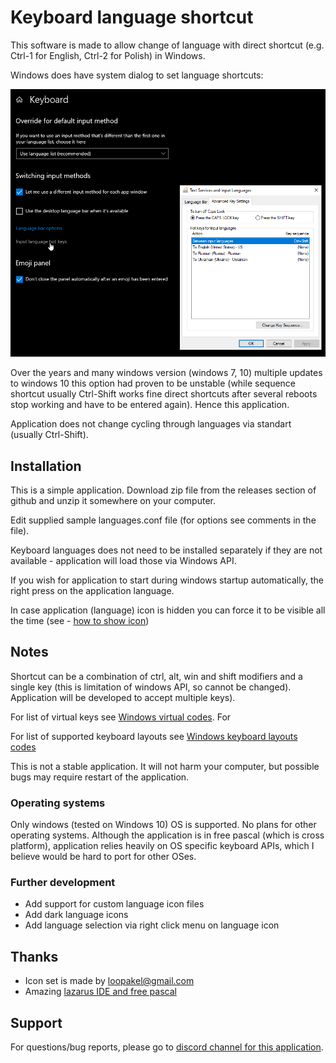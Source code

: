 # Keyboard language shortcut

This software is made to allow change of language with direct shortcut (e.g. Ctrl-1 for English, Ctrl-2 for Polish) in Windows. 

Windows does have system dialog to set language shortcuts:

![Windows system language shortcut dialog!](/documentation/img/Windows_language_shortcuts.png)

Over the years and many windows version (windows 7, 10) multiple updates to windows 10 this option had proven to be unstable (while sequence shortcut usually Ctrl-Shift works fine direct shortcuts after several reboots stop working and have to be entered again). Hence this application.

Application does not change cycling through languages via standart (usually Ctrl-Shift).

## Installation

This is a simple application. Download zip file from the releases section of github and unzip it somewhere on your computer.

Edit supplied sample languages.conf file (for options see comments in the file).

Keyboard languages does not need to be installed separately if they are not available - application will load those via Windows API.

If you wish for application to start during windows startup automatically, the right press on the application language.

In case application (language) icon is hidden you can force it to be visible all the time (see - [how to show icon](https://www.supportyourtech.com/tech/how-to-show-hidden-icons-on-taskbar-windows-11-a-step-by-step-guide/))

## Notes

Shortcut can be a combination of ctrl, alt, win and shift modifiers and a single key (this is limitation of windows API, so cannot be changed). Application will be developed to accept multiple keys).

For list of virtual keys see [Windows virtual codes](https://learn.microsoft.com/en-us/windows/win32/inputdev/virtual-key-codes). For

For list of supported keyboard layouts see [Windows keyboard layouts codes](https://learn.microsoft.com/en-us/windows-hardware/manufacture/desktop/windows-language-pack-default-values?view=windows-11)

This is not a stable application. It will not harm your computer, but possible bugs may require restart of the application. 

### Operating systems

Only windows (tested on Windows 10) OS is supported. No plans for other operating systems. Although the application is in free pascal (which is cross platform), application relies heavily on OS specific keyboard APIs, which I believe would be hard to port for other OSes.

### Further development

* Add support for custom language icon files
* Add dark language icons
* Add language selection via right click menu on language icon


## Thanks

* Icon set is made by loopakel@gmail.com
* Amazing [lazarus IDE and free pascal](https://www.lazarus-ide.org/)

## Support

For questions/bug reports, please go to [discord channel for this application](https://discord.gg/dH48ShUhGm).